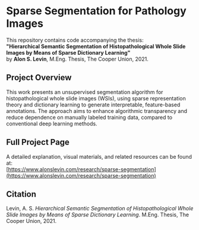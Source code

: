 # Sparse Segmentation for Pathology Images

This repository contains code accompanying the thesis:  
**"Hierarchical Semantic Segmentation of Histopathological Whole Slide Images by Means of Sparse Dictionary Learning"**  
by **Alon S. Levin**, M.Eng. Thesis, The Cooper Union, 2021.

## Project Overview

This work presents an unsupervised segmentation algorithm for histopathological whole slide images (WSIs), using sparse representation theory and dictionary learning to generate interpretable, feature-based annotations. The approach aims to enhance algorithmic transparency and reduce dependence on manually labeled training data, compared to conventional deep learning methods.

## Full Project Page

A detailed explanation, visual materials, and related resources can be found at:  
[https://www.alonslevin.com/research/sparse-segmentation](https://www.alonslevin.com/research/sparse-segmentation)

## Citation

Levin, A. S. *Hierarchical Semantic Segmentation of Histopathological Whole Slide Images by Means of Sparse Dictionary Learning*. M.Eng. Thesis, The Cooper Union, 2021.